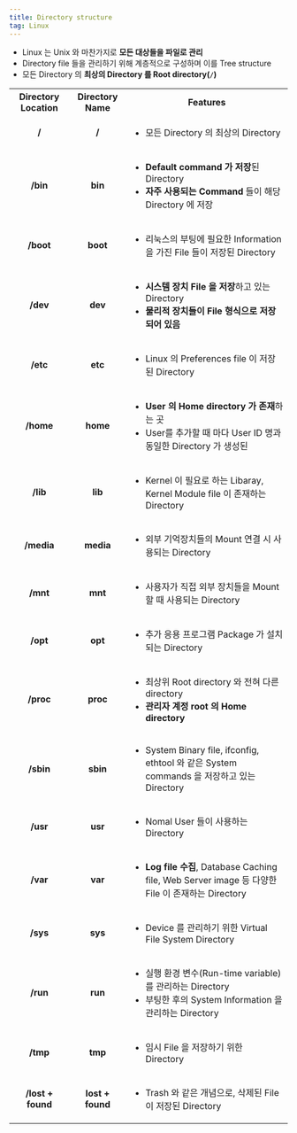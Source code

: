 ```yaml
---
title: Directory structure
tag: Linux
---
```


- Linux 는 Unix 와 마찬가지로 **모든 대상들을 파일로 관리**
- Directory file 들을 관리하기 위해 계층적으로 구성하며 이를 Tree structure
- 모든 Directory 의 **최상의 Directory 를 Root directory(`/`)**

<table>
  <tr>
    <th style='text-align: center'>Directory Location</th>
    <th style='text-align: center'>Directory Name</th>
    <th style='text-align: center'>Features</th>
  </tr>
  <tr>
    <td style='text-align: center'><b>/</b></td>
    <td style='text-align: center'><b>/</b></td>
    <td><ul><li>모든 Directory 의 최상의 Directory</li></ul></td>
  <tr>
  <tr>
    <td style='text-align: center'><b>/bin</b></td>
    <td style='text-align: center'><b>bin</b></td>
    <td><ul><li><b>Default command 가 저장</b>된 Directory</li><li><b>자주 사용되는 Command</b> 들이 해당 Directory 에 저장</li></ul></td>
  </tr>
  <tr>
    <td style='text-align: center'><b>/boot</b></td>
    <td style='text-align: center'><b>boot</b></td>
    <td><ul><li>리눅스의 부팅에 필요한 Information 을 가진 File 들이 저장된 Directory</li></ul></td>
  </tr>
  <tr>
    <td style='text-align: center'><b>/dev</b></td>
    <td style='text-align: center'><b>dev</b></td>
    <td><ul><li><b>시스템 장치 File 을 저장</b>하고 있는 Directory</li><li><b>물리적 장치들이 File 형식으로 저장되어 있음</b></li></ul></td>
  </tr>
  <tr>
    <td style='text-align: center'><b>/etc</b></td>
    <td style='text-align: center'><b>etc</b></td>
    <td><ul><li>Linux 의 Preferences file 이 저장된 Directory</li></ul></td>
  </tr>
  <tr>
    <td style='text-align: center'><b>/home</b></td>
    <td style='text-align: center'><b>home</b></td>
    <td><ul><li><b>User 의 Home directory 가 존재</b>하는 곳</li><li>User를 추가할 때 마다 User ID 명과 동일한 Directory 가 생성된</li></lu></td>
  </tr>
  <tr>
    <td style='text-align: center'><b>/lib</b></td>
    <td style='text-align: center'><b>lib</b></td>
    <td><ul><li>Kernel 이 필요로 하는 Libaray, Kernel Module file 이 존재하는 Directory</li></ul></td>
  </tr>
  <tr>
    <td style='text-align: center'><b>/media</b></td>
    <td style='text-align: center'><b>media</b></td>
    <td><ul><li>외부 기억장치들의 Mount 연결 시 사용되는 Directory</li></ul></td>
  </tr>
  <tr>
    <td style='text-align: center'><b>/mnt</b></td>
    <td style='text-align: center'><b>mnt<b></td>
    <td><ul><li>사용자가 직접 외부 장치들을 Mount 할 때 사용되는 Directory</li></ul></td>
  </tr>
  <tr>
    <td style='text-align: center'><b>/opt</b></td>
    <td style='text-align: center'><b>opt</b></td>
    <td><ul><li>추가 응용 프로그램 Package 가 설치되는 Directory</li></ul></td>
  </tr>
  <tr>
    <td style='text-align: center'><b>/proc</b></td>
    <td style='text-align: center'><b>proc</b></td>
    <td><ul><li>최상위 Root directory 와 전혀 다른 directory</li><li><b>관리자 계정 root 의 Home directory</b></li></td>
  </tr>
  <tr>
    <td style='text-align: center'><b>/sbin</b></td>
    <td style='text-align: center'><b>sbin</b></td>
    <td><ul><li>System Binary file, ifconfig, ethtool 와 같은 System commands 을 저장하고 있는 Directory</li></ul></td>
  </tr>
  <tr>
    <td style='text-align: center'><b>/usr</b></td>
    <td style='text-align: center'><b>usr</b></td>
    <td><ul><li>Nomal User 들이 사용하는 Directory</li></ul></td>
  </tr>
  <tr>
    <td style='text-align: center'><b>/var</b></td>
    <td style='text-align: center'><b>var</b></td>
    <td><ul><li><b>Log file 수집</b>, Database Caching file, Web Server image 등 다양한 File 이 존재하는 Directory</li></ul></td>
  </tr>
  <tr>
    <td style='text-align: center'><b>/sys</b></td>
    <td style='text-align: center'><b>sys</b></td>
    <td><ul><li>Device 를 관리하기 위한 Virtual File System Directory</li></ul></td>
  </tr>
  <tr>
    <td style='text-align: center'><b>/run</b></td>
    <td style='text-align: center'><b>run</b></td>
    <td><ul><li>실행 환경 변수(Run-time variable)를 관리하는 Directory</li><li>부팅한 후의 System Information 을 관리하는 Directory</li></ul></td>
  </tr>
  <tr>
    <td style='text-align: center'><b>/tmp</b></td>
    <td style='text-align: center'><b>tmp</b></td>
    <td><ul><li>임시 File 을 저장하기 위한 Directory</li></ul></td>
  </tr>
  <tr>
    <td style='text-align: center'><b>/lost + found</b></td>
    <td style='text-align: center'><b>lost + found</b></td>
    <td><ul><li>Trash 와 같은 개념으로, 삭제된 File 이 저장된 Directory</li></ul></td>
  </tr>
</talbe>
